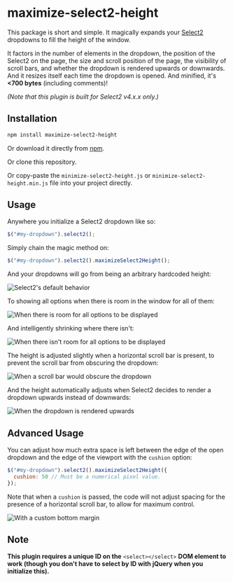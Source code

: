 # maximize-select2-height

This package is short and simple. It magically expands your [Select2](https://select2.github.io) dropdowns to fill the height of the window.

It factors in the number of elements in the dropdown, the position of the
Select2 on the page, the size and scroll position of the page, the visibility
of scroll bars, and whether the dropdown is rendered upwards or downwards. And
it resizes itself each time the dropdown is opened. And minified, it's **<700 bytes** (including comments)!

*(Note that this plugin is built for Select2 v4.x.x only.)*

## Installation

```bash
npm install maximize-select2-height
```

Or download it directly from [npm](https://www.npmjs.com/package/maximize-select2-height).

Or clone this repository.

Or copy-paste the `minimize-select2-height.js` or
`minimize-select2-height.min.js` file into your project directly.

## Usage

Anywhere you initialize a Select2 dropdown like so:

```javascript
$("#my-dropdown").select2();
```

Simply chain the magic method on:

```javascript
$("#my-dropdown").select2().maximizeSelect2Height();
```

And your dropdowns will go from being an arbitrary hardcoded height:

![Select2's default behavior](https://cloud.githubusercontent.com/assets/1114569/9886899/b85b8924-5bba-11e5-9b08-f63d012652d3.png)

To showing all options when there is room in the window for all of them:

![When there is room for all options to be displayed](https://cloud.githubusercontent.com/assets/1114569/9886898/b85a2a70-5bba-11e5-8695-b41e84af4a18.png)

And intelligently shrinking where there isn't:

![When there isn't room for all options to be displayed](https://cloud.githubusercontent.com/assets/1114569/9886900/b85dbee2-5bba-11e5-9544-19bdc6ca9752.png)

The height is adjusted slightly when a horizontal scroll bar is present, to
prevent the scroll bar from obscuring the dropdown:

![When a scroll bar would obscure the dropdown](https://cloud.githubusercontent.com/assets/1114569/9905981/0c9d5030-5c56-11e5-86b5-bb10e1d9bd7d.png)

And the height automatically adjusts when Select2 decides to render a dropdown
upwards instead of downwards:

![When the dropdown is rendered upwards](https://cloud.githubusercontent.com/assets/1114569/9906104/9e3083f0-5c56-11e5-89f3-4fb41a43b916.png)

## Advanced Usage

You can adjust how much extra space is left between the edge of the open
dropdown and the edge of the viewport with the `cushion` option:

```javascript
$("#my-dropdown").select2().maximizeSelect2Height({
  cushion: 50 // Must be a numerical pixel value.
});
```

Note that when a `cushion` is passed, the code will not adjust spacing for the
presence of a horizontal scroll bar, to allow for maximum control.

![With a custom bottom margin](https://cloud.githubusercontent.com/assets/1114569/9886897/b85714e8-5bba-11e5-80d7-c76be11d1dd9.png)

## Note

**This plugin requires a unique ID on the** `<select></select>`
**DOM element to work (though you don't have to select by ID with
jQuery when you initialize this).**
